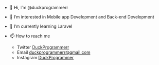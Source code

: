 - 👋 Hi, I’m @duckprogrammerr
- 👀 I’m interested in Mobile app Development and Back-end Development
- 🌱 I’m currently learning Laravel

- 📫 How to reach me 
   - Twitter [DuckProgrammerr](https://twitter.com/DuckProgrammerr)
   - Email duckprogrammerr@gmail.com
   - Instagram [DuckProgrammer](https://instagram.com/DuckProgrammer)
   

<!---
duckprogrammerr/duckprogrammerr is a ✨ special ✨ repository because its `README.md` (this file) appears on your GitHub profile.
You can click the Preview link to take a look at your changes.
--->
